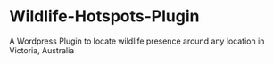 # Wildlife-Hotspots-Plugin
A Wordpress Plugin to locate wildlife presence around any location in Victoria, Australia
